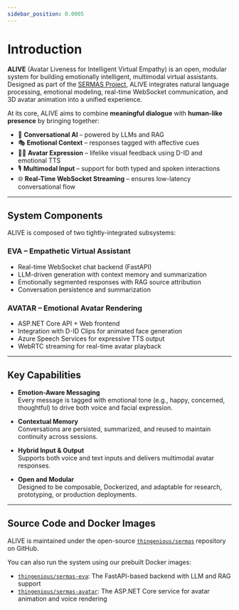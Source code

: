 ```yaml
---
sidebar_position: 0.0005
---
```

# Introduction

**ALIVE** (Avatar Liveness for Intelligent Virtual Empathy) is an open, modular system for building emotionally intelligent, multimodal virtual assistants. Designed as part of the [SERMAS Project](https://sermasproject.eu/), ALIVE integrates natural language processing, emotional modeling, real-time WebSocket communication, and 3D avatar animation into a unified experience.

At its core, ALIVE aims to combine **meaningful dialogue** with **human-like presence** by bringing together:

- 🤖 **Conversational AI** – powered by LLMs and RAG
- 🎭 **Emotional Context** – responses tagged with affective cues
- 🧍‍♀️ **Avatar Expression** – lifelike visual feedback using D-ID and emotional TTS
- 🎙️ **Multimodal Input** – support for both typed and spoken interactions
- 🌐 **Real-Time WebSocket Streaming** – ensures low-latency conversational flow

---

## System Components

ALIVE is composed of two tightly-integrated subsystems:

### EVA – Empathetic Virtual Assistant

- Real-time WebSocket chat backend (FastAPI)
- LLM-driven generation with context memory and summarization
- Emotionally segmented responses with RAG source attribution
- Conversation persistence and summarization

### AVATAR – Emotional Avatar Rendering

- ASP.NET Core API + Web frontend
- Integration with D-ID Clips for animated face generation
- Azure Speech Services for expressive TTS output
- WebRTC streaming for real-time avatar playback

---

## Key Capabilities

- **Emotion-Aware Messaging**  
  Every message is tagged with emotional tone (e.g., happy, concerned, thoughtful) to drive both voice and facial expression.

- **Contextual Memory**  
  Conversations are persisted, summarized, and reused to maintain continuity across sessions.

- **Hybrid Input & Output**  
  Supports both voice and text inputs and delivers multimodal avatar responses.

- **Open and Modular**  
  Designed to be composable, Dockerized, and adaptable for research, prototyping, or production deployments.

---

## Source Code and Docker Images

ALIVE is maintained under the open-source [`thingenious/sermas`](https://github.com/thingenious/sermas) repository on GitHub.

You can also run the system using our prebuilt Docker images:

- [`thingenious/sermas-eva`](https://hub.docker.com/r/thingenious/sermas-eva): The FastAPI-based backend with LLM and RAG support
- [`thingenious/sermas-avatar`](https://hub.docker.com/r/thingenious/sermas-avatar): The ASP.NET Core service for avatar animation and voice rendering
